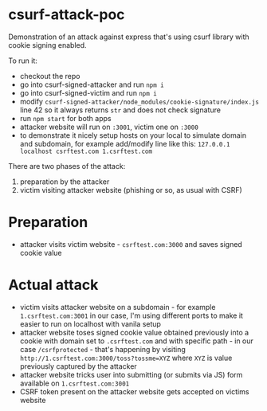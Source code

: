 # csurf-attack-poc

Demonstration of an attack against express that's using csurf library with cookie signing enabled.

To run it:

- checkout the repo
- go into csurf-signed-attacker and run `npm i`
- go into csurf-signed-victim and run `npm i`
- modify `csurf-signed-attacker/node_modules/cookie-signature/index.js` line 42 so it always returns `str` and does not check signature
- run `npm start` for both apps
- attacker website will run on `:3001`, victim one on `:3000`
- to demonstrate it nicely setup hosts on your local to simulate domain and subdomain, for example add/modify line like this: `127.0.0.1 localhost csrftest.com 1.csrftest.com`

There are two phases of the attack:

1. preparation by the attacker
2. victim visiting attacker website (phishing or so, as usual with CSRF)

# Preparation

- attacker visits victim website - `csrftest.com:3000` and saves signed cookie value

# Actual attack

- victim visits attacker website on a subdomain - for example `1.csrftest.com:3001` in our case, I'm using different ports to make it easier to run on localhost with vanila setup
- attacker website toses signed cookie value obtained previously into a cookie with domain set to `.csrftest.com` and with specific path - in our case `/csrfprotected` - that's happening by visiting `http://1.csrftest.com:3000/toss?tossme=XYZ` where `XYZ` is value previously captured by the attacker
- attacker website tricks user into submitting (or submits via JS) form available on `1.csrftest.com:3001`
- CSRF token present on the attacker website gets accepted on victims website
